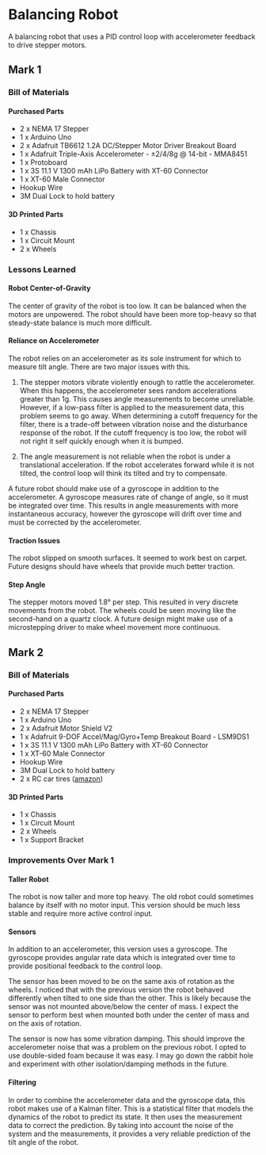 # Balancing Robot
A balancing robot that uses a PID control loop with accelerometer feedback to drive stepper motors.

## Mark 1

### Bill of Materials

#### Purchased Parts
- 2 x NEMA 17 Stepper
- 1 x Arduino Uno  
- 2 x Adafruit TB6612 1.2A DC/Stepper Motor Driver Breakout Board
- 1 x Adafruit Triple-Axis Accelerometer - ±2/4/8g @ 14-bit - MMA8451
- 1 x Protoboard
- 1 x 3S 11.1 V 1300 mAh LiPo Battery with XT-60 Connector
- 1 x XT-60 Male Connector
- Hookup Wire
- 3M Dual Lock to hold battery

#### 3D Printed Parts
- 1 x Chassis
- 1 x Circuit Mount
- 2 x Wheels

### Lessons Learned
#### Robot Center-of-Gravity
The center of gravity of the robot is too low. It can be balanced when the motors are unpowered. The robot should have been more top-heavy so that steady-state balance is much more difficult.

#### Reliance on Accelerometer
The robot relies on an accelerometer as its sole instrument for which to measure tilt angle. There are two major issues with this.

1. The stepper motors vibrate violently enough to rattle the accelerometer. When this happens, the accelerometer sees random accelerations greater than 1g. This causes angle measurements to become unreliable. However, if a low-pass filter is applied to the measurement data, this problem seems to go away. When determining a cutoff frequency for the filter, there is a trade-off between vibration noise and the disturbance response of the robot. If the cutoff frequency is too low, the robot will not right it self quickly enough when it is bumped.

2. The angle measurement is not reliable when the robot is under a translational acceleration. If the robot accelerates forward while it is not tilted, the control loop will think its tilted and try to compensate.

A future robot should make use of a gyroscope in addition to the accelerometer. A gyroscope measures rate of change of angle, so it must be integrated over time. This results in angle measurements with more instantaneous accuracy, however the gyroscope will drift over time and must be corrected by the accelerometer.

#### Traction Issues
The robot slipped on smooth surfaces. It seemed to work best on carpet. Future designs should have wheels that provide much better traction.

#### Step Angle
The stepper motors moved 1.8° per step. This resulted in very discrete movements from the robot. The wheels could be seen moving like the second-hand on a quartz clock. A future design might make use of a microstepping driver to make wheel movement more continuous.

## Mark 2

### Bill of Materials

#### Purchased Parts
- 2 x NEMA 17 Stepper
- 1 x Arduino Uno  
- 2 x Adafruit Motor Shield V2
- 1 x Adafruit 9-DOF Accel/Mag/Gyro+Temp Breakout Board - LSM9DS1
- 1 x 3S 11.1 V 1300 mAh LiPo Battery with XT-60 Connector
- 1 x XT-60 Male Connector
- Hookup Wire
- 3M Dual Lock to hold battery
- 2 x RC car tires ([amazon](https://www.amazon.com/gp/product/B0195WYZKE/))

#### 3D Printed Parts
- 1 x Chassis
- 1 x Circuit Mount
- 2 x Wheels
- 1 x Support Bracket

### Improvements Over Mark 1

#### Taller Robot
The robot is now taller and more top heavy. The old robot could sometimes balance by itself with no motor input. This version should be much less stable and require more active control input.

#### Sensors
In addition to an accelerometer, this version uses a gyroscope. The gyroscope provides angular rate data which is integrated over time to provide positional feedback to the control loop.

The sensor has been moved to be on the same axis of rotation as the wheels. I noticed that with the previous version the robot behaved differently when tilted to one side than the other. This is likely because the sensor was not mounted above/below the center of mass. I expect the sensor to perform best when mounted both under the center of mass and on the axis of rotation.

The sensor is now has some vibration damping. This should improve the accelerometer noise that was a problem on the previous robot. I opted to use double-sided foam because it was easy. I may go down the rabbit hole and experiment with other isolation/damping methods in the future.

#### Filtering
In order to combine the accelerometer data and the gyroscope data, this robot makes use of a Kalman filter. This is a statistical filter that models the dynamics of the robot to predict its state. It then uses the measurement data to correct the prediction. By taking into account the noise of the system and the measurements, it provides a very reliable prediction of the tilt angle of the robot.
